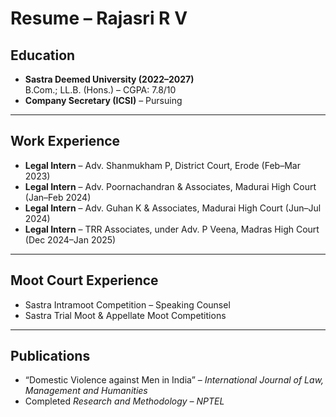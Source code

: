 # Resume – Rajasri R V

## Education
- **Sastra Deemed University (2022–2027)**  
  B.Com.; LL.B. (Hons.) – CGPA: 7.8/10  
- **Company Secretary (ICSI)** – Pursuing

---

## Work Experience
- **Legal Intern** – Adv. Shanmukham P, District Court, Erode (Feb–Mar 2023)  
- **Legal Intern** – Adv. Poornachandran & Associates, Madurai High Court (Jan–Feb 2024)  
- **Legal Intern** – Adv. Guhan K & Associates, Madurai High Court (Jun–Jul 2024)  
- **Legal Intern** – TRR Associates, under Adv. P Veena, Madras High Court (Dec 2024–Jan 2025)

---

## Moot Court Experience
- Sastra Intramoot Competition – Speaking Counsel  
- Sastra Trial Moot & Appellate Moot Competitions

---

## Publications
- “Domestic Violence against Men in India” – *International Journal of Law, Management and Humanities*  
- Completed *Research and Methodology – NPTEL*
